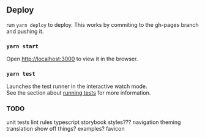 ## Deploy
run `yarn deploy` to deploy. This works by commiting to the gh-pages branch and pushing it.

### `yarn start`
Open [http://localhost:3000](http://localhost:3000) to view it in the browser.

### `yarn test`

Launches the test runner in the interactive watch mode.\
See the section about [running tests](https://facebook.github.io/create-react-app/docs/running-tests) for more information.


### TODO
unit tests
lint rules
typescript
storybook
styles???
navigation
theming
translation
show off things? examples?
favicon